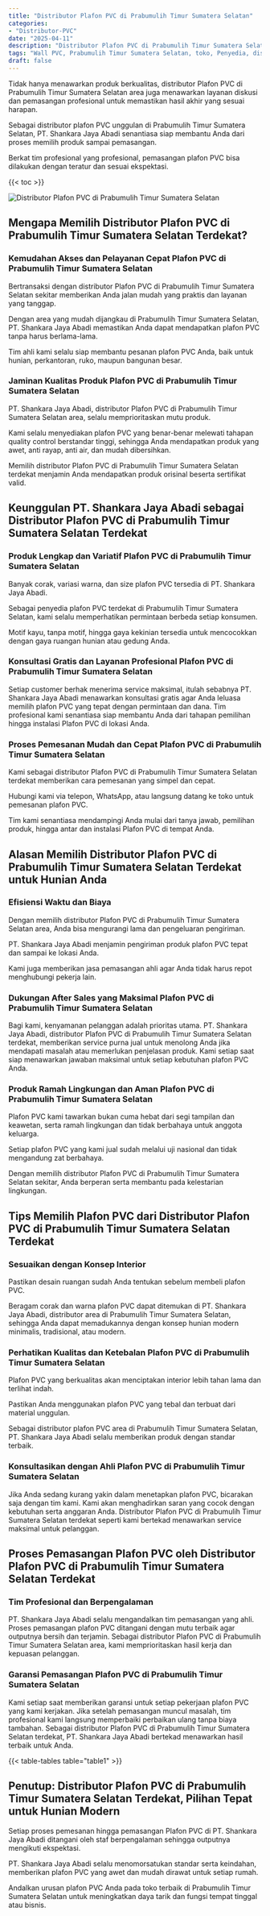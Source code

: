 ```yaml
---
title: "Distributor Plafon PVC di Prabumulih Timur Sumatera Selatan"
categories: 
- "Distributor-PVC"
date: "2025-04-11"
description: "Distributor Plafon PVC di Prabumulih Timur Sumatera Selatan untuk rumah, perkantoran, serta gerai. Material berkualitas, beragam motif, warna elegan, dengan servis instalasi dikerjakan oleh tenaga ahli berpengalaman dan jaminan resmi!|Servis penyediaan Plafon PVC di Prabumulih Timur Sumatera Selatan bagi kebutuhan rumah, office, maupun toko, beserta panel terbaik dan pemasangan oleh tim ahli serta kepastian resmi.|Solusi Plafon PVC di Prabumulih Timur Sumatera Selatan yang terpercaya bagi rumah, office, dan ritel, dengan produk berkualitas dan pemasangan dikerjakan oleh tenaga ahli berpengalaman serta jaminan resmi.|Distribusi Plafon PVC di Prabumulih Timur Sumatera Selatan untuk rumah, kantor, dan toko, beserta material unggulan dan instalasi ditangani oleh tenaga ahli ahli, dilengkapi dengan garansi resmi.}"
tags: "Wall PVC, Prabumulih Timur Sumatera Selatan, toko, Penyedia, distributor"
draft: false
---
```


Tidak hanya menawarkan produk berkualitas, distributor Plafon PVC di Prabumulih Timur Sumatera Selatan area juga menawarkan layanan diskusi dan pemasangan profesional untuk memastikan hasil akhir yang sesuai harapan.

Sebagai distributor plafon PVC unggulan di Prabumulih Timur Sumatera Selatan, PT. Shankara Jaya Abadi senantiasa siap membantu Anda dari proses memilih produk sampai pemasangan.

Berkat tim profesional yang profesional, pemasangan plafon PVC bisa dilakukan dengan teratur dan sesuai ekspektasi.

{{< toc >}}

![Distributor Plafon PVC di Prabumulih Timur Sumatera Selatan](/images/Distributor-PVC/Distributor-Plafon-PVC-di-Prabumulih-Timur-Sumatera-Selatan.png)


## Mengapa Memilih Distributor Plafon PVC di Prabumulih Timur Sumatera Selatan Terdekat?

### Kemudahan Akses dan Pelayanan Cepat Plafon PVC di Prabumulih Timur Sumatera Selatan

Bertransaksi dengan distributor Plafon PVC di Prabumulih Timur Sumatera Selatan sekitar memberikan Anda jalan mudah yang praktis dan layanan yang tanggap.

Dengan area yang mudah dijangkau di Prabumulih Timur Sumatera Selatan, PT. Shankara Jaya Abadi memastikan Anda dapat mendapatkan plafon PVC tanpa harus berlama-lama.

Tim ahli kami selalu siap membantu pesanan plafon PVC Anda, baik untuk hunian, perkantoran, ruko, maupun bangunan besar.

### Jaminan Kualitas Produk Plafon PVC di Prabumulih Timur Sumatera Selatan

PT. Shankara Jaya Abadi, distributor Plafon PVC di Prabumulih Timur Sumatera Selatan area, selalu memprioritaskan mutu produk.

Kami selalu menyediakan plafon PVC yang benar-benar melewati tahapan quality control berstandar tinggi, sehingga Anda mendapatkan produk yang awet, anti rayap, anti air, dan mudah dibersihkan.

Memilih distributor Plafon PVC di Prabumulih Timur Sumatera Selatan terdekat menjamin Anda mendapatkan produk orisinal beserta sertifikat valid.

## Keunggulan PT. Shankara Jaya Abadi sebagai Distributor Plafon PVC di Prabumulih Timur Sumatera Selatan Terdekat

### Produk Lengkap dan Variatif Plafon PVC di Prabumulih Timur Sumatera Selatan

Banyak corak, variasi warna, dan size plafon PVC tersedia di PT. Shankara Jaya Abadi.

Sebagai penyedia plafon PVC terdekat di Prabumulih Timur Sumatera Selatan, kami selalu memperhatikan permintaan berbeda setiap konsumen.

Motif kayu, tanpa motif, hingga gaya kekinian tersedia untuk mencocokkan dengan gaya ruangan hunian atau gedung Anda.

### Konsultasi Gratis dan Layanan Profesional Plafon PVC di Prabumulih Timur Sumatera Selatan

Setiap customer berhak menerima service maksimal, itulah sebabnya PT. Shankara Jaya Abadi menawarkan konsultasi gratis agar Anda leluasa memilih plafon PVC yang tepat dengan permintaan dan dana. Tim profesional kami senantiasa siap membantu Anda dari tahapan pemilihan hingga instalasi Plafon PVC di lokasi Anda.

### Proses Pemesanan Mudah dan Cepat Plafon PVC di Prabumulih Timur Sumatera Selatan

Kami sebagai distributor Plafon PVC di Prabumulih Timur Sumatera Selatan terdekat memberikan cara pemesanan yang simpel dan cepat.

Hubungi kami via telepon, WhatsApp, atau langsung datang ke toko untuk pemesanan plafon PVC.

Tim kami senantiasa mendampingi Anda mulai dari tanya jawab, pemilihan produk, hingga antar dan instalasi Plafon PVC di tempat Anda.

## Alasan Memilih Distributor Plafon PVC di Prabumulih Timur Sumatera Selatan Terdekat untuk Hunian Anda

### Efisiensi Waktu dan Biaya

Dengan memilih distributor Plafon PVC di Prabumulih Timur Sumatera Selatan area, Anda bisa mengurangi lama dan pengeluaran pengiriman.

PT. Shankara Jaya Abadi menjamin pengiriman produk plafon PVC tepat dan sampai ke lokasi Anda.

Kami juga memberikan jasa pemasangan ahli agar Anda tidak harus repot menghubungi pekerja lain.

### Dukungan After Sales yang Maksimal Plafon PVC di Prabumulih Timur Sumatera Selatan

Bagi kami, kenyamanan pelanggan adalah prioritas utama. PT. Shankara Jaya Abadi, distributor Plafon PVC di Prabumulih Timur Sumatera Selatan terdekat, memberikan service purna jual untuk menolong Anda jika mendapati masalah atau memerlukan penjelasan produk. Kami setiap saat siap menawarkan jawaban maksimal untuk setiap kebutuhan plafon PVC Anda.

### Produk Ramah Lingkungan dan Aman Plafon PVC di Prabumulih Timur Sumatera Selatan

Plafon PVC kami tawarkan bukan cuma hebat dari segi tampilan dan keawetan, serta ramah lingkungan dan tidak berbahaya untuk anggota keluarga.

Setiap plafon PVC yang kami jual sudah melalui uji nasional dan tidak mengandung zat berbahaya.

Dengan memilih distributor Plafon PVC di Prabumulih Timur Sumatera Selatan sekitar, Anda berperan serta membantu pada kelestarian lingkungan.

## Tips Memilih Plafon PVC dari Distributor Plafon PVC di Prabumulih Timur Sumatera Selatan Terdekat

### Sesuaikan dengan Konsep Interior

Pastikan desain ruangan sudah Anda tentukan sebelum membeli plafon PVC.

Beragam corak dan warna plafon PVC dapat ditemukan di PT. Shankara Jaya Abadi, distributor area di Prabumulih Timur Sumatera Selatan, sehingga Anda dapat memadukannya dengan konsep hunian modern minimalis, tradisional, atau modern.

### Perhatikan Kualitas dan Ketebalan Plafon PVC di Prabumulih Timur Sumatera Selatan

Plafon PVC yang berkualitas akan menciptakan interior lebih tahan lama dan terlihat indah.

Pastikan Anda menggunakan plafon PVC yang tebal dan terbuat dari material unggulan.

Sebagai distributor plafon PVC area di Prabumulih Timur Sumatera Selatan, PT. Shankara Jaya Abadi selalu memberikan produk dengan standar terbaik.

### Konsultasikan dengan Ahli Plafon PVC di Prabumulih Timur Sumatera Selatan

Jika Anda sedang kurang yakin dalam menetapkan plafon PVC, bicarakan saja dengan tim kami. Kami akan menghadirkan saran yang cocok dengan kebutuhan serta anggaran Anda. Distributor Plafon PVC di Prabumulih Timur Sumatera Selatan terdekat seperti kami bertekad menawarkan service maksimal untuk pelanggan.

## Proses Pemasangan Plafon PVC oleh Distributor Plafon PVC di Prabumulih Timur Sumatera Selatan Terdekat

### Tim Profesional dan Berpengalaman

PT. Shankara Jaya Abadi selalu mengandalkan tim pemasangan yang ahli. Proses pemasangan plafon PVC ditangani dengan mutu terbaik agar outputnya bersih dan terjamin. Sebagai distributor Plafon PVC di Prabumulih Timur Sumatera Selatan area, kami memprioritaskan hasil kerja dan kepuasan pelanggan.

### Garansi Pemasangan Plafon PVC di Prabumulih Timur Sumatera Selatan

Kami setiap saat memberikan garansi untuk setiap pekerjaan plafon PVC yang kami kerjakan. Jika setelah pemasangan muncul masalah, tim profesional kami langsung memperbaiki perbaikan ulang tanpa biaya tambahan. Sebagai distributor Plafon PVC di Prabumulih Timur Sumatera Selatan terdekat, PT. Shankara Jaya Abadi bertekad menawarkan hasil terbaik untuk Anda.

{{< table-tables table="table1" >}}

## Penutup: Distributor Plafon PVC di Prabumulih Timur Sumatera Selatan Terdekat, Pilihan Tepat untuk Hunian Modern

Setiap proses pemesanan hingga pemasangan Plafon PVC di PT. Shankara Jaya Abadi ditangani oleh staf berpengalaman sehingga outputnya mengikuti ekspektasi.

PT. Shankara Jaya Abadi selalu menomorsatukan standar serta keindahan, memberikan plafon PVC yang awet dan mudah dirawat untuk setiap rumah.

Andalkan urusan plafon PVC Anda pada toko terbaik di Prabumulih Timur Sumatera Selatan untuk meningkatkan daya tarik dan fungsi tempat tinggal atau bisnis.